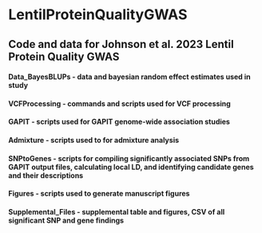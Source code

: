 # LentilProteinQualityGWAS
## Code and data for Johnson et al. 2023 Lentil Protein Quality GWAS
  #### Data_BayesBLUPs - data and bayesian random effect estimates used in study
  #### VCFProcessing - commands and scripts used for VCF processing
  #### GAPIT - scripts used for GAPIT genome-wide association studies
  #### Admixture - scripts used to for admixture analysis
  #### SNPtoGenes - scripts for compiling significantly associated SNPs from GAPIT output files, calculating local LD, and identifying candidate genes and their descriptions
  #### Figures - scripts used to generate manuscript figures
  #### Supplemental_Files - supplemental table and figures, CSV of all significant SNP and gene findings

